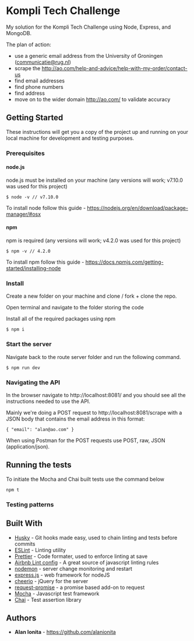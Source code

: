 # Kompli Tech Challenge

My solution for the Kompli Tech Challenge using Node, Express, and MongoDB.

The plan of action:
- use a generic email address from the University of Groningen (communicatie@rug.nl)
- scrape the http://ao.com/help-and-advice/help-with-my-order/contact-us 
- find email addresses 
- find phone numbers
- find address
- move on to the wider domain http://ao.com/ to validate accuracy

## Getting Started

These instructions will get you a copy of the project up and running on your local machine for development and testing purposes. 

### Prerequisites

#### node.js

node.js must be installed on your machine (any versions will work; v7.10.0 was used for this project)

```
$ node -v // v7.10.0
```

To install node follow this guide -  https://nodejs.org/en/download/package-manager/#osx

#### npm

npm is required (any versions will work; v4.2.0 was used for this project)

```
$ npm -v // 4.2.0
```

To install npm follow this guide - https://docs.npmjs.com/getting-started/installing-node

### Install

Create a new folder on your machine and clone / fork + clone the repo. 

Open terminal and navigate to the folder storing the code

Install all of the required packages using npm

```
$ npm i  
```

### Start the server

Navigate back to the route server folder and run the following command.

```
$ npm run dev
```

### Navigating the API 

In the browser navigate to http://localhost:8081/ and you should see all the instructions needed to use the API.

Mainly we're doing a POST request to http://localhost:8081/scrape with a JSON body that contains the email address in this format: 

```
{ "email": "alan@ao.com" }
```

When using Postman for the POST requests use POST, raw, JSON (application/json).

## Running the tests

To initiate the Mocha and Chai built tests use the command below

```
npm t
```

### Testing patterns

## Built With

* [Husky](https://github.com/typicode/husky) - Git hooks made easy, used to chain linting and tests before commits
* [ESLint](http://eslint.org) - Linting utility
* [Prettier](https://www.npmjs.com/package/prettier) - Code formater, used to enforce linting at save
* [Airbnb Lint config](https://github.com/airbnb/javascript/tree/master/packages/eslint-config-airbnb) - A great source of javascript linting rules
* [nodemon](https://www.npmjs.com/package/nodemon) - server change monitoring and restart
* [express.js](https://expressjs.com) - web framework for nodeJS
* [cheerio](https://www.npmjs.com/package/cheerio) - jQuery for the server
* [request-promise](https://www.npmjs.com/package/request-promise) - a promise based add-on to request
* [Mocha](https://mochajs.org) - Javascript test framework
* [Chai](http://chaijs.com/guide/) - Test assertion library

## Authors

* **Alan Ionita** - https://github.com/alanionita
